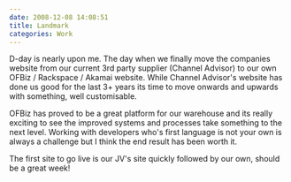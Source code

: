 ```yaml
---
date: 2008-12-08 14:08:51
title: Landmark
categories: Work
---
```


D-day is nearly upon me. The day when we finally move the companies website from our current 3rd party supplier (Channel Advisor) to our own OFBiz / Rackspace / Akamai website. While Channel Advisor's website has done us good for the last 3+ years its time to move onwards and upwards with something, well customisable.

OFBiz has proved to be a great platform for our warehouse and its really exciting to see the improved systems and processes take something to the next level. Working with developers who's first language is not your own is always a challenge but I think the end result has been worth it.

The first site to go live is our JV's site quickly followed by our own, should be a great week!
